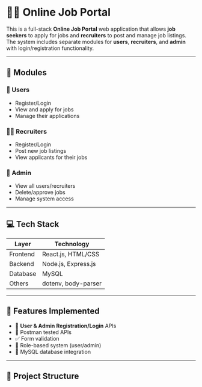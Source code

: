 # 🧑‍💼 Online Job Portal

This is a full-stack **Online Job Portal** web application that allows **job seekers** to apply for jobs and **recruiters** to post and manage job listings. The system includes separate modules for **users**, **recruiters**, and **admin** with login/registration functionality.

---

## 📌 Modules

### 👤 Users
- Register/Login
- View and apply for jobs
- Manage their applications

### 🧑‍💼 Recruiters
- Register/Login
- Post new job listings
- View applicants for their jobs

### 🔧 Admin
- View all users/recruiters
- Delete/approve jobs
- Manage system access

---

## 💻 Tech Stack

| Layer       | Technology          |
|-------------|---------------------|
| Frontend    | React.js, HTML/CSS  |
| Backend     | Node.js, Express.js |
| Database    | MySQL               |
| Others      | dotenv, body-parser |

---

## 🚀 Features Implemented

- 🔐 **User & Admin Registration/Login** APIs
- 🧪 Postman tested APIs
- ✅ Form validation
- 🔄 Role-based system (user/admin)
- 💾 MySQL database integration

---

## 🧠 Project Structure


